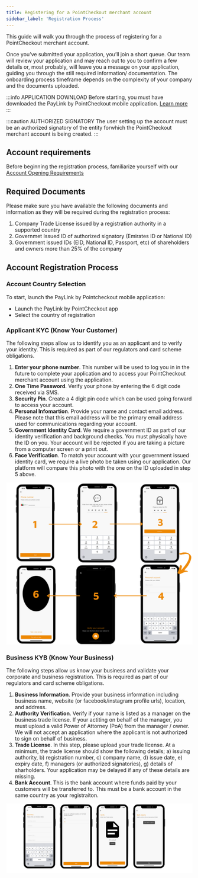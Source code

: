 ```yaml
---
title: Registering for a PointCheckout merchant account
sidebar_label: 'Registration Process'
---
```


This guide will walk you through the process of registering for a PointCheckout merchant account.

Once you’ve submitted your application, you’ll join a short queue. Our team will review your application and may reach out to you to confirm a few details or, most probably, will leave you a message on your application, guiding you through the still required information/ documentation. The onboarding process timeframe depends on the complexity of your company and the documents uploaded.

:::info APPLICATION DOWNLOAD
Before starting, you must have downloaded the PayLink by PointCheckout mobile application. [Learn more](/guides/registration/install)
:::

:::caution AUTHORIZED SIGNATORY
The user setting up the account must be an authorized signatory of the entity forwhich the PointCheckout merchant account is being created.
:::

## Account requirements
Before beginning the registration process, familiarize yourself with our [Account Opening Requirements](/guides/registration/requirements)

## Required Documents
Please make sure you have available the following documents and information as they will be required during the registration process:

1. Company Trade License issued by a registration authority in a supported country
2. Governmet Issued ID of authorized signatory (Emirates ID or National ID)
3. Government issued IDs (EID, National ID, Passport, etc) of shareholders and owners more than 25% of the company

## Account Registration Process

### Account Country Selection
To start, launch the PayLink by Pointcheckout mobile application:
- Launch the PayLink by PointCheckout app
- Select the country of registration

### Applicant KYC (Know Your Customer)
The following steps allow us to identify you as an applicant and to verify your identity. This is required as part of our regulators and card scheme obligations.
1. **Enter your phone number**. This number will be used to log you in in the future to complete your application and to access your PointCheckout merchant account using the application.
2. **One Time Password**. Verify your phone by entering the 6 digit code received via SMS.
3. **Security Pin**. Create a 4 digit pin code which can be used going forward to access your account.
4. **Personal Infomartion**. Provide your name and contact email address. Please note that this email address will be the primary email address used for communications regarding your account.
5. **Government Identity Card**. We require a government ID as part of our identity verification and background checks. You must physically have the ID on you. Your account will be rejected if you are taking a picture from a computer screen or a print out.
6. **Face Verification**. To match your account with your government issued identity card, we require a live photo be taken using our application. Our platform will compare this photo with the one on the ID uploaded in step 5 above.

![](/img/guides/registration/registration-1.png)

### Business KYB (Know Your Business)
The following steps allow us know your business and validate your corporate and business registration. This is required as part of our regulators and card scheme obligations.
1. **Business Information**. Provide your business information including business name, website (or facebook/instagram profile urls), location, and address.
2. **Authority Verification**. Verify if your name is listed as a manager on the business trade license. If your actiting on behalf of the manager, you must upload a valid Power of Attorney (PoA) from the manager / owner. We will not accept an application where the applicant is not authorized to sign on behalf of business.
3. **Trade License**. In this step, please upload your trade license. At a minimum, the trade license should show the following details; a) issuing authority, b) registration number, c) company name, d) issue date, e) expiry date, f) managers (or authorized signatories), g) details of sharholders. Your application may be delayed if any of these details are missing.
4. **Bank Account**. This is the bank account where funds paid by your customers will be transferred to. This must be a bank account in the same country as your registraiton.

![](/img/guides/registration/registration-2.png)
